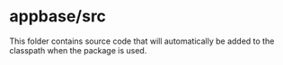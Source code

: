 # appbase/src

This folder contains source code that will automatically be added to the classpath when
the package is used.
